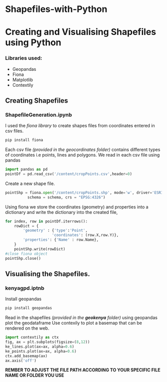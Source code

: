 # Shapefiles-with-Python
# Creating and Visualising Shapefiles using Python
### Libraries used:
- Geopandas
- Fiona
- Matplotlib
- Contextily
## Creating Shapefiles
### ShapefileGeneration.ipynb
I used the *fiona library* to create shapes files from coordinates entered in
csv files. 
```python
pip install fiona
```
Each csv file *(provided in the geocordinates folder)* contains different types of coordinates i.e points, lines and polygons.
We read in each csv file using pandas
```python
import pandas as pd
pointDf = pd.read_csv('/content/cropPoints.csv',header=0)
```
Create a new shape file.
```python
pointShp = fiona.open('/content/cropPoints.shp', mode='w', driver='ESRI Shapefile',
          schema = schema, crs = "EPSG:4326")
```
Using fiona we store the coordinates (geometry) and properties into a dictionary and 
write the dictionary into the created file,
```python
for index, row in pointDf.iterrows():
    rowDict = {
        'geometry' : {'type':'Point',
                     'coordinates': (row.X,row.Y)},
        'properties': {'Name' : row.Name},
    }
    pointShp.write(rowDict)
#close fiona object
pointShp.close()
```
## Visualising the Shapefiles.
### kenyagpd.iptnb
Install geopandas 
```python
pip install geopandas
```
Read in the shapefiles *(provided in the **geokenya** folder)* using geopandas
plot the geodataframe
Use contexily to plot a basemap that can be rendered on the web.
```python
import contextily as ctx
fig, ax = plt.subplots(figsize=(8,12))
ke_lines.plot(ax=ax, alpha=0.6)
ke_points.plot(ax=ax, alpha=0.6)
ctx.add_basemap(ax)
ax.axis('off')
```
**REMBER TO ADJUST THE FILE PATH ACCORDING TO YOUR SPECIFIC FILE NAME OR FOLDER YOU USE**
